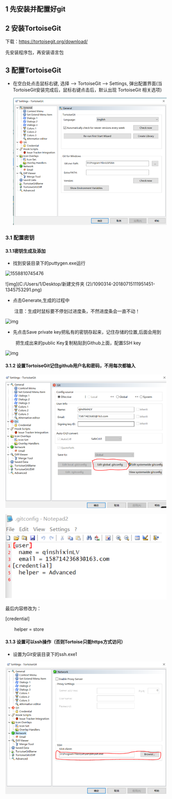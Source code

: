 ## 1 先安装并配置好git

## 2 安装TortoiseGit

下载：<https://tortoisegit.org/download/> 

先安装程序包，再安装语言包 

## 3 配置TortoiseGit


- 在空白处点击鼠标右键, 选择 --> TortoiseGit --> Settings, 弹出配置界面(当TortoiseGit安装完成后，鼠标右键点击后，默认出现 TortoiseGit 相关选项)

  ![](assets/捕获.PNG)

### 3.1 配置密钥 

#### 3.1.1密钥生成及添加

- 找到安装目录下的puttygen.exe运行

![1558810745476](C:\Users\1\AppData\Local\Temp\1558810745476.png)

![img](C:/Users/1/Desktop/新建文件夹 (2)/1090314-20180715111951451-1345753291.png) 

- 点击Generate,生成的过程中

　　注意：生成时鼠标要不停划过进度条，不然进度条会一直不动！

![img](https://images2018.cnblogs.com/blog/1090314/201807/1090314-20180715112003745-2010648467.png) 

- 先点击Save private key把私有的密钥存起来，记住存储的位置,后面会用到

　　  把生成出来的public Key复制粘贴到Github上面，配置SSH key

![img](https://images2018.cnblogs.com/blog/1090314/201807/1090314-20180715112132941-1633602668.png) 

#### 3.1.2   设置TortoiseGit记住github用户名和密码，不用每次都输入

![](assets/捕获2.PNG)

![](assets/捕获3.PNG)

最后内容修改为：

[credential]

　　helper = store

#### 3.1.3 设置可以ssh操作（否则Tortoise只能https方式访问）

- 设置为Git安装目录下的ssh.exe1

![](assets/捕获4.PNG)











